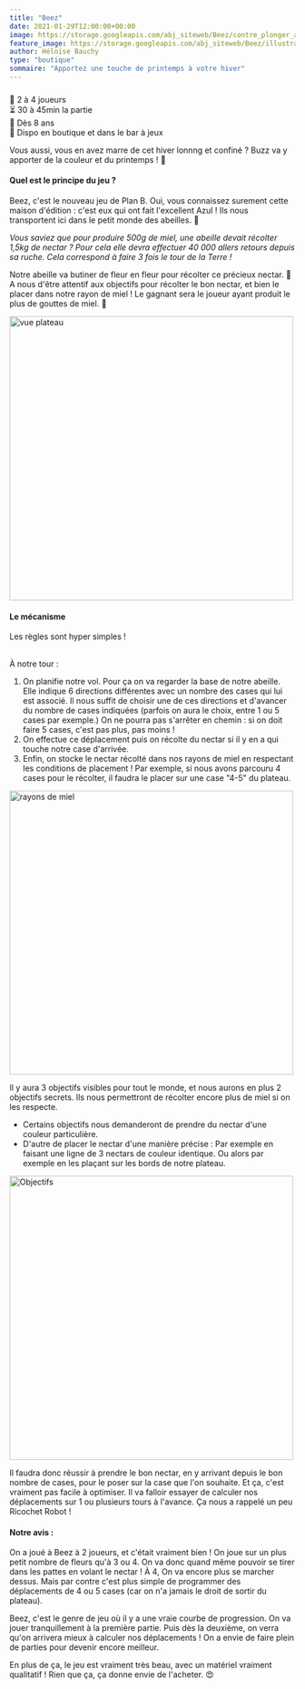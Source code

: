 ```yaml
---
title: "Beez"
date: 2021-01-29T12:00:00+00:00
image: https://storage.googleapis.com/abj_siteweb/Beez/contre_plonger_abeille.JPG
feature_image: https://storage.googleapis.com/abj_siteweb/Beez/illustration_boite.JPG
author: Héloïse Bauchy
type: "boutique"
sommaire: "Apportez une touche de printemps à votre hiver"
---
```

###

:busts_in_silhouette:  2 à 4 joueurs <br>
:hourglass_flowing_sand: 30 à 45min la partie <br>
:birthday: Dès 8 ans <br>
:game_die: Dispo en boutique et dans le bar à jeux <br>

Vous aussi, vous en avez marre de cet hiver lonnng et confiné ? Buzz va y apporter de la couleur et du printemps ! :sunflower:

#### Quel est le principe du jeu ?

Beez, c'est le nouveau jeu de Plan B. Oui, vous connaissez surement cette maison d'édition : c'est eux qui ont fait l'excellent Azul !
Ils nous transportent ici dans le petit monde des abeilles. :honeybee:

*Vous saviez que pour produire 500g de miel, une abeille devait récolter 1,5kg de nectar ? Pour cela elle devra effectuer 40 000 allers retours depuis sa ruche. Cela correspond à faire 3 fois le tour de la Terre !*

Notre abeille va butiner de fleur en fleur pour récolter ce précieux nectar. :cherry_blossom: A nous d'être attentif aux objectifs pour récolter le bon nectar, et bien le placer dans notre rayon de miel ! Le gagnant sera le joueur ayant produit le plus de gouttes de miel. :honey_pot:

<img src="https://storage.googleapis.com/abj_siteweb/Beez/vu_ensemble_loin.JPG" alt="vue plateau" width="500"/>

#### Le mécanisme

Les règles sont hyper simples !

<br> À notre tour :

1. On planifie notre vol. Pour ça on va regarder la base de notre abeille. Elle indique 6 directions différentes avec un nombre des cases qui lui est associé. Il nous suffit de choisir une de ces directions et d'avancer du nombre de cases indiquées (parfois on aura le choix, entre 1 ou 5 cases par exemple.) On ne pourra pas s'arrêter en chemin : si on doit faire 5 cases, c'est pas plus, pas moins !
2. On effectue ce déplacement puis on récolte du nectar si il y en a qui touche notre case d'arrivée.
3. Enfin, on stocke le nectar récolté dans nos rayons de miel en respectant les conditions de placement ! Par exemple, si nous avons parcouru 4 cases pour le récolter, il faudra le placer sur une case "4-5" du plateau.

<img src="https://storage.googleapis.com/abj_siteweb/Beez/plateau_personnel.JPG" alt="rayons de miel" width="500"/>

Il y aura 3 objectifs visibles pour tout le monde, et nous aurons en plus 2 objectifs secrets. Ils nous permettront de récolter encore plus de miel si on les respecte.

* Certains objectifs nous demanderont de prendre du nectar d'une couleur particulière.
* D'autre de placer le nectar d'une manière précise : Par exemple en faisant une ligne de 3 nectars de couleur identique. Ou alors par exemple en les plaçant sur les bords de notre plateau.

<img src="https://storage.googleapis.com/abj_siteweb/Beez/objectif.JPG" alt="Objectifs" width="500"/>

Il faudra donc réussir à prendre le bon nectar, en y arrivant depuis le bon nombre de cases, pour le poser sur la case que l'on souhaite. Et ça, c'est vraiment pas facile à optimiser. Il va falloir essayer de calculer nos déplacements sur 1 ou plusieurs tours à l'avance. Ça nous a rappelé un peu Ricochet Robot !



#### Notre avis :

On a joué à Beez à 2 joueurs, et c'était vraiment bien ! On joue sur un plus petit nombre de fleurs qu'à 3 ou 4. On va donc quand même pouvoir se tirer dans les pattes en volant le nectar !
À 4, On va encore plus se marcher dessus. Mais par contre c'est plus simple de programmer des déplacements de 4 ou 5 cases (car on n'a jamais le droit de sortir du plateau).

Beez, c'est le genre de jeu où il y a une vraie courbe de progression. On va jouer tranquillement à la première partie. Puis dès la deuxième, on verra qu'on arrivera mieux à calculer nos déplacements ! On a envie de faire plein de parties pour devenir encore meilleur.

En plus de ça, le jeu est vraiment très beau, avec un matériel vraiment qualitatif ! Rien que ça, ça donne envie de l'acheter. :heart_eyes:
